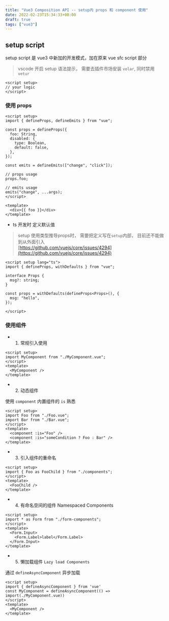 ```yaml
---
title: "Vue3 Composition API -- setup内 props 和 component 使用"
date: 2022-02-23T15:34:33+08:00
draft: true
tags: ["vue3"]
---
```


## setup script

setup script 是 vue3 中新加的开发模式，加在原来 vue sfc script 部分

> vscode 开启 setup 语法提示， 需要去插件市场安装 `volar`, 同时禁用`vetur`

```vue
<script setup>
// your logic
</script>
```

### 使用 props

```vue
<script setup>
import { defineProps, defineEmits } from "vue";

const props = defineProps({
  foo: String,
  disabled: {
    type: Boolean,
    default: false,
  },
});

const emits = defineEmits(["change", "click"]);

// props usage
props.foo;

// emits usage
emits("change", ...args);
</script>

<template>
  <div>{{ foo }}</div>
</template>
```

- ts 开发时 定义默认值

> setup 使用类型推导props时， 需要把定义写在`setup`内部， 目前还不能做到从外面引入 \
> [https://github.com/vuejs/core/issues/4294](https://github.com/vuejs/core/issues/4294)



```vue
<script setup lang="ts">
import { defineProps, withDefaults } from "vue";

interface Props {
  msg?: string;
}

const props = withDefaults(defineProps<Props>(), {
  msg: "hello",
});

</script>
```

### 使用组件

- 1. 常规引入使用

```vue
<script setup>
import MyComponent from "./MyComponent.vue";
</script>
<template>
  <MyComponent />
</template>
```

- 2. 动态组件

使用 `component` 内置组件的 `is` 熟悉

```vue
<script setup>
import Foo from "./Foo.vue";
import Bar from "./Bar.vue";
</script>
<template>
  <component :is="Foo" />
  <component :is="someCondition ? Foo : Bar" />
</template>
```

- 3. 引入组件的重命名

```vue
<script setup>
import { Foo as FooChild } from "./components";
</script>
<template>
  <FooChild />
</template>
```

- 4. 有命名空间的组件 Namespaced Components

```vue
<script setup>
import * as Form from "./form-components";
</script>
<template>
  <Form.Input>
    <Form.Label>label</Form.Label>
  </Form.Input>
</template>
```

- 5. 懒加载组件 `Lazy load Components`

通过 `defineAsyncComponent` 异步加载

```vue
<script setup>
import { defineAsyncComponent } from 'vue'
const MyComponent = defineAsyncComponent(() => import(./MyComponent.vue))
</script>
<template>
  <MyComponent />
</template>
```
